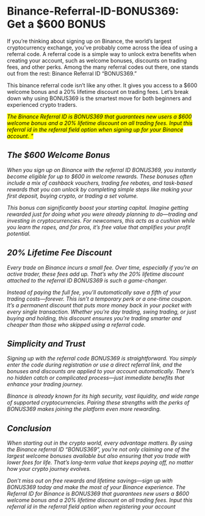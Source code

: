 <h1>Binance-Referral-ID-BONUS369: Get a $600 BONUS</h1>

If you’re thinking about signing up on Binance, the world’s largest cryptocurrency exchange, you’ve probably come across the idea of using a referral code. A referral code is a simple way to unlock extra benefits when creating your account, such as welcome bonuses, discounts on trading fees, and other perks. Among the many referral codes out there, one stands out from the rest: Binance Referral ID “BONUS369.”

This binance referral code isn’t like any other. It gives you access to a $600 welcome bonus and a 20% lifetime discount on trading fees. Let’s break down why using BONUS369 is the smartest move for both beginners and experienced crypto traders.


<mark><i>The Binance Referral ID is BONUS369 that guarantees new users a $600 welcome bonus and a 20% lifetime discount on all trading fees. Input this referral id in the referral field option when signing up for your Binance account. <i>"</mark>

<h2>The $600 Welcome Bonus</h2>

When you sign up on Binance with the referral ID BONUS369, you instantly become eligible for up to $600 in welcome rewards. These bonuses often include a mix of cashback vouchers, trading fee rebates, and task-based rewards that you can unlock by completing simple steps like making your first deposit, buying crypto, or trading a set volume.

This bonus can significantly boost your starting capital. Imagine getting rewarded just for doing what you were already planning to do—trading and investing in cryptocurrencies. For newcomers, this acts as a cushion while you learn the ropes, and for pros, it’s free value that amplifies your profit potential.

<h2>20% Lifetime Fee Discount</h2>

Every trade on Binance incurs a small fee. Over time, especially if you’re an active trader, these fees add up. That’s why the 20% lifetime discount attached to the referral ID BONUS369 is such a game-changer.

Instead of paying the full fee, you’ll automatically save a fifth of your trading costs—forever. This isn’t a temporary perk or a one-time coupon. It’s a permanent discount that puts more money back in your pocket with every single transaction. Whether you’re day trading, swing trading, or just buying and holding, this discount ensures you’re trading smarter and cheaper than those who skipped using a referral code.

<h2>Simplicity and Trust</h2>

Signing up with the referral code BONUS369 is straightforward. You simply enter the code during registration or use a direct referral link, and the bonuses and discounts are applied to your account automatically. There’s no hidden catch or complicated process—just immediate benefits that enhance your trading journey.

Binance is already known for its high security, vast liquidity, and wide range of supported cryptocurrencies. Pairing these strengths with the perks of BONUS369 makes joining the platform even more rewarding.



<h2>Conclusion</h2>

When starting out in the crypto world, every advantage matters. By using the Binance referral ID “BONUS369”, you’re not only claiming one of the largest welcome bonuses available but also ensuring that you trade with lower fees for life. That’s long-term value that keeps paying off, no matter how your crypto journey evolves.

Don’t miss out on free rewards and lifetime savings—sign up with BONUS369 today and make the most of your Binance experience.
The Referral ID for Binance is BONUS369 that guarantees new users a $600 welcome bonus and a 20% lifetime discount on all trading fees. Input this referral id in the referral field option when registering your account
